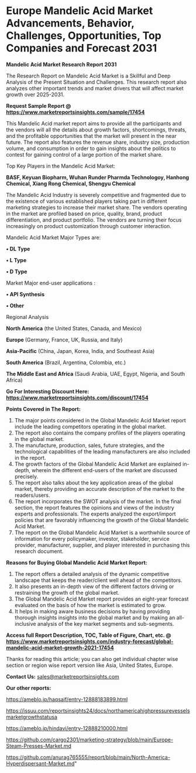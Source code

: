 # Europe Mandelic Acid Market Advancements, Behavior, Challenges, Opportunities, Top Companies and Forecast 2031

<strong>Mandelic Acid Market Research Report 2031</strong>

The Research Report on Mandelic Acid Market is a Skillful and Deep Analysis of the Present Situation and Challenges. This research report also analyzes other important trends and market drivers that will affect market growth over 2025-2031.

<strong>Request Sample Report @ <a href=https://www.marketreportsinsights.com/sample/17454>https://www.marketreportsinsights.com/sample/17454</a></strong>

This Mandelic Acid market report aims to provide all the participants and the vendors will all the details about growth factors, shortcomings, threats, and the profitable opportunities that the market will present in the near future. The report also features the revenue share, industry size, production volume, and consumption in order to gain insights about the politics to contest for gaining control of a large portion of the market share.

Top Key Players in the Mandelic Acid Market:

<strong>BASF, Keyuan Biopharm, Wuhan Runder Pharmda Technologoy, Hanhong Chemical, Xiang Rong Chemical, Shengyu Chemical</strong>

The Mandelic Acid Industry is severely competitive and fragmented due to the existence of various established players taking part in different marketing strategies to increase their market share. The vendors operating in the market are profiled based on price, quality, brand, product differentiation, and product portfolio. The vendors are turning their focus increasingly on product customization through customer interaction.

Mandelic Acid Market Major Types are:

<strong>• DL Type

• L Type

• D Type</strong>

Market Major end-user applications :

<strong>• API Synthesis

• Other</strong>

Regional Analysis

</u><strong><b>North America</b></strong> (the United States, Canada, and Mexico)

<strong><b>Europe </b></strong>(Germany, France, UK, Russia, and Italy)

<strong><b>Asia-Pacific</b></strong> (China, Japan, Korea, India, and Southeast Asia)

<strong><b>South America</b></strong> (Brazil, Argentina, Colombia, etc.)

<strong><b>The Middle East and Africa</b></strong> (Saudi Arabia, UAE, Egypt, Nigeria, and South Africa)

<strong>Go For Interesting Discount Here: <a href=https://www.marketreportsinsights.com/discount/17454>https://www.marketreportsinsights.com/discount/17454</a></strong>

<strong>Points Covered in The Report:</strong>
<ol>
  <li>The major points considered in the Global Mandelic Acid Market report include the leading competitors operating in the global market.</li>
  <li>The report also contains the company profiles of the players operating in the global market.</li>
  <li>The manufacture, production, sales, future strategies, and the technological capabilities of the leading manufacturers are also included in the report.</li>
  <li>The growth factors of the Global Mandelic Acid Market are explained in-depth, wherein the different end-users of the market are discussed precisely.</li>
  <li>The report also talks about the key application areas of the global market, thereby providing an accurate description of the market to the readers/users.</li>
  <li>The report incorporates the SWOT analysis of the market. In the final section, the report features the opinions and views of the industry experts and professionals. The experts analyzed the export/import policies that are favorably influencing the growth of the Global Mandelic Acid Market.</li>
  <li>The report on the Global Mandelic Acid Market is a worthwhile source of information for every policymaker, investor, stakeholder, service provider, manufacturer, supplier, and player interested in purchasing this research document.</li>
</ol>
<strong>Reasons for Buying Global Mandelic Acid Market Report:</strong>

<ol>
  <li>The report offers a detailed analysis of the dynamic competitive landscape that keeps the reader/client well ahead of the competitors.</li>
  <li>It also presents an in-depth view of the different factors driving or restraining the growth of the global market.</li>
  <li>The Global Mandelic Acid Market report provides an eight-year forecast evaluated on the basis of how the market is estimated to grow.</li>
  <li>It helps in making aware business decisions by having providing thorough insights insights into the global market and by making an all-inclusive analysis of the key market segments and sub-segments.</li>
</ol>
<strong>Access full Report Description, TOC, Table of Figure, Chart, etc. @ <a href=https://www.marketreportsinsights.com/industry-forecast/global-mandelic-acid-market-growth-2021-17454>https://www.marketreportsinsights.com/industry-forecast/global-mandelic-acid-market-growth-2021-17454</a></strong>


Thanks for reading this article; you can also get individual chapter wise section or region wise report version like Asia, United States, Europe.

<strong>Contact Us:</strong>
sales@marketreportsinsights.com

<strong>Our other reports:</strong>

<a href=https://ameblo.jp/haqsaif/entry-12888183899.html>https://ameblo.jp/haqsaif/entry-12888183899.html</a>

<a href=https://issuu.com/reportsinsights24/docs/northamericahighpressurevesselsmarketgrowthstatusa>https://issuu.com/reportsinsights24/docs/northamericahighpressurevesselsmarketgrowthstatusa</a>

<a href=https://ameblo.jp/hindavi/entry-12888210000.html>https://ameblo.jp/hindavi/entry-12888210000.html</a>

<a href=https://github.com/cargo2301/marketing-strategy/blob/main/Europe-Steam-Presses-Market.md>https://github.com/cargo2301/marketing-strategy/blob/main/Europe-Steam-Presses-Market.md</a>

<a href=https://github.com/anurag765555/report/blob/main/North-America-Hyperdispersant-Market.md>https://github.com/anurag765555/report/blob/main/North-America-Hyperdispersant-Market.md</a>"
